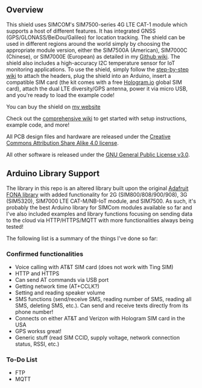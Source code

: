 ## Overview
This shield uses SIMCOM's SIM7500-series 4G LTE CAT-1 module which supports a host of different features. It has integrated GNSS (GPS/GLONASS/BeiDou/Galileo) for location tracking. The shield can be used in different regions around the world simply by choosing the appropriate module version, either the SIM7500A (American), SIM7000C (Chinese), or SIM7000E (European) as detailed in my [Github wiki](https://github.com/botletics/SIM7000-LTE-Shield/wiki/Board-Versions). The shield also includes a high-accuracy I2C temperature sensor for IoT monitoring applications. To use the shield, simply follow the [step-by-step wiki](https://github.com/botletics/SIM7000-LTE-Shield/wiki) to attach the headers, plug the shield into an Arduino, insert a compatible SIM card (the kit comes with a free [Hologram.io](https://hologram.io/) global SIM card), attach the dual LTE diversity/GPS antenna, power it via micro USB, and you're ready to load the example code!

You can buy the shield on [my website](https://www.botletics.com/products/sim7500-shield)

Check out the [comprehensive wiki]() to get started with setup instructions, example code, and more!

All PCB design files and hardware are released under the [Creative Commons Attribution Share Alike 4.0 license](https://choosealicense.com/licenses/cc-by-sa-4.0/).

All other software is released under the [GNU General Public License v3.0](https://choosealicense.com/licenses/gpl-3.0/).

## Arduino Library Support
The library in this repo is an altered library built upon the original [Adafruit FONA library](https://github.com/adafruit/Adafruit_FONA) with added functionality for 2G (SIM800/808/900/908), 3G (SIM5320), SIM7000 LTE CAT-M/NB-IoT module, and SIM7500. As such, it's probably the best Arduino library for SIMCom modules available so far and I've also included examples and library functions focusing on sending data to the cloud via HTTP/HTTPS/MQTT with more functionalities always being tested!

The following list is a summary of the things I've done so far:

### Confirmed functionalities
- Voice calling with AT&T SIM card (does not work with Ting SIM)
- HTTP and HTTPS
- Can send AT commands via USB port
- Getting network time (AT+CCLK?)
- Setting and reading speaker volume
- SMS functions (send/receive SMS, reading number of SMS, reading all SMS, deleting SMS, etc.). Can send and receive texts directly from its phone number!
- Connects on either AT&T and Verizon with Hologram SIM card in the USA
- GPS workss great!
- Generic stuff (read SIM CCID, supply voltage, network connection status, RSSI, etc.)

### To-Do List
- FTP
- MQTT
